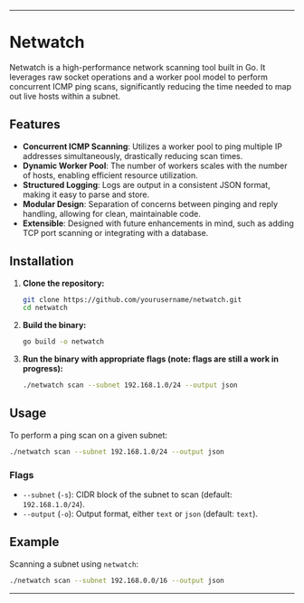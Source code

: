 
---

# Netwatch

Netwatch is a high-performance network scanning tool built in Go. It leverages raw socket operations and a worker pool model to perform concurrent ICMP ping scans, significantly reducing the time needed to map out live hosts within a subnet.

## Features

* **Concurrent ICMP Scanning**: Utilizes a worker pool to ping multiple IP addresses simultaneously, drastically reducing scan times.
* **Dynamic Worker Pool**: The number of workers scales with the number of hosts, enabling efficient resource utilization.
* **Structured Logging**: Logs are output in a consistent JSON format, making it easy to parse and store.
* **Modular Design**: Separation of concerns between pinging and reply handling, allowing for clean, maintainable code.
* **Extensible**: Designed with future enhancements in mind, such as adding TCP port scanning or integrating with a database.

## Installation

1. **Clone the repository:**

   ```bash
   git clone https://github.com/yourusername/netwatch.git
   cd netwatch
   ```

2. **Build the binary:**

   ```bash
   go build -o netwatch
   ```

3. **Run the binary with appropriate flags (note: flags are still a work in progress):**

   ```bash
   ./netwatch scan --subnet 192.168.1.0/24 --output json
   ```

## Usage

To perform a ping scan on a given subnet:

```bash
./netwatch scan --subnet 192.168.1.0/24 --output json
```

### Flags

* `--subnet` (`-s`): CIDR block of the subnet to scan (default: `192.168.1.0/24`).
* `--output` (`-o`): Output format, either `text` or `json` (default: `text`).

## Example

Scanning a subnet using `netwatch`:

```bash
./netwatch scan --subnet 192.168.0.0/16 --output json
```

---


